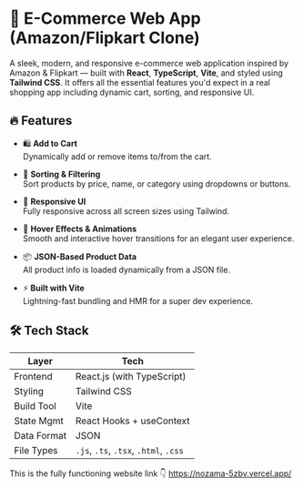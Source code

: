 # 🛒 E-Commerce Web App (Amazon/Flipkart Clone)

A sleek, modern, and responsive e-commerce web application inspired by Amazon & Flipkart — built with **React**, **TypeScript**, **Vite**, and styled using **Tailwind CSS**. It offers all the essential features you'd expect in a real shopping app including dynamic cart, sorting, and responsive UI.

## 🔥 Features

- 🛍️ **Add to Cart**  
  Dynamically add or remove items to/from the cart.

- 🧮 **Sorting & Filtering**  
  Sort products by price, name, or category using dropdowns or buttons.

- 📱 **Responsive UI**  
  Fully responsive across all screen sizes using Tailwind.

- 💅 **Hover Effects & Animations**  
  Smooth and interactive hover transitions for an elegant user experience.

- 📦 **JSON-Based Product Data**  
  All product info is loaded dynamically from a JSON file.

- ⚡ **Built with Vite**  
  Lightning-fast bundling and HMR for a super dev experience.

## 🛠️ Tech Stack

| Layer         | Tech                         |
|---------------|------------------------------|
| Frontend      | React.js (with TypeScript)   |
| Styling       | Tailwind CSS                 |
| Build Tool    | Vite                         |
| State Mgmt    | React Hooks + useContext     |
| Data Format   | JSON                         |
| File Types    | `.js`, `.ts`, `.tsx`, `.html`, `.css` |

This is the fully functioning website link 👇
https://nozama-5zbv.vercel.app/
